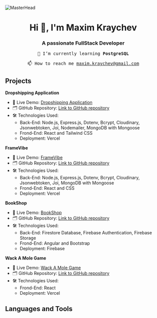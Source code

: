 ![MasterHead](https://user-images.githubusercontent.com/74038190/213910845-af37a709-8995-40d6-be59-724526e3c3d7.gif)

<h1 align="center">Hi 👋, I'm Maxim Kraychev</h1>
<h3 align="center">A passionate FullStack Developer</h3>

<p align="center">  
  <samp>🌱 I’m currently learning <b>PostgreSQL</b></samp>
</p>

<p align="center">
  <samp>📫 How to reach me <a href="mailto:maxim.kraychev@gmail.com">maxim.kraychev@gmail.com</a></samp>
</p>
  
## Projects

**Dropshipping Application**
   - 📡 Live Demo: [Dropshipping Application](https://drop-shipping-trm.vercel.app/)
   - 🗂️ GitHub Repository: [Link to GitHub repository](https://github.com/TodorYadkov/dropshipping-scraper)
   - 🛠️ Technologies Used: 
        - Back-End: Node.js, Express.js, Dotenv, Bcrypt, Cloudinary, Jsonwebtoken, Joi, Nodemailer, MongoDB with Mongoose
        - Frond-End: React and Tailwind CSS
        - Deployment: Vercel

**FrameVibe**
   - 📡 Live Demo: [FrameVibe](https://frame-vibe-react-app.vercel.app/)
   - 🗂️ GitHub Repository: [Link to GitHub repository](https://github.com/maximkraychev/FrameVibe-React-App)
   - 🛠️ Technologies Used: 
        - Back-End: Node.js, Express.js, Dotenv, Bcrypt, Cloudinary, Jsonwebtoken, Joi, MongoDB with Mongoose
        - Frond-End: React and CSS
        - Deployment: Vercel

**BookShop**
   - 📡 Live Demo: [BookShop](https://book-store-34ab8.web.app/)
   - 🗂️ GitHub Repository: [Link to GitHub repository](https://github.com/maximkraychev/E-Shop)
   - 🛠️ Technologies Used: 
        - Back-End: Firestore Database, Firebase Authentication, Firebase Storage
        - Frond-End: Angular and Bootstrap
        - Deployment: Firebase
          
**Wack A Mole Game**
   - 📡 Live Demo: [Wack A Mole Game](wack-a-mole-game.vercel.app)
   - 🗂️ GitHub Repository: [Link to GitHub repository](https://github.com/maximkraychev/SoftUni/tree/main/React/Playground/wack-a-mole-game)
   - 🛠️ Technologies Used: 
        - Frond-End: React
        - Deployment: Vercel


## Languages and Tools

